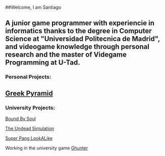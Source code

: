 ##Welcome, I am Santiago

A junior game programmer with experiencie in informatics thanks to the degree in Computer Science at "Universidad Politecnica de Madrid", and videogame knowledge through personal research and the master of Videgame Programming at U-Tad.
---
### Personal Projects:

[Greek Pyramid](https://github.com/ElCaballeroTrix/GreekPyramid)
---
### University Projects:

[Bound By Soul](https://github.com/IsFriskis/utad-unity-jam)

[The Undead Simulation](https://github.com/ElCaballeroTrix/TheUndeadSimulation)

[Super Pang LookALike](https://github.com/ElCaballeroTrix/SuperPangLookALike)

Working in the university game [Ghunter](https://www.linkedin.com/company/tiny-tavern-ghunter/posts/?feedView=all)

